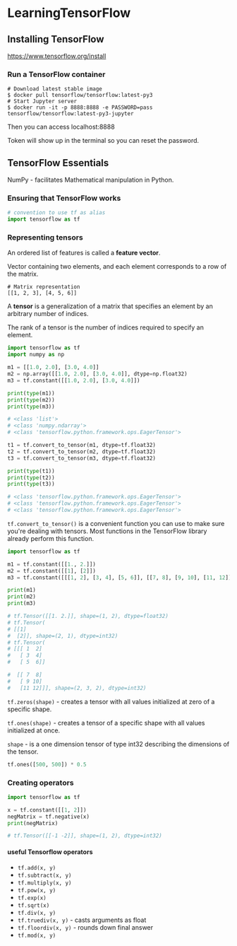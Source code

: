 # LearningTensorFlow

## Installing TensorFlow

https://www.tensorflow.org/install

### Run a TensorFlow container

```
# Download latest stable image
$ docker pull tensorflow/tensorflow:latest-py3
# Start Jupyter server
$ docker run -it -p 8888:8888 -e PASSWORD=pass tensorflow/tensorflow:latest-py3-jupyter
```

Then you can access localhost:8888

Token will show up in the terminal so you can reset the password.

## TensorFlow Essentials

NumPy - facilitates Mathematical manipulation in Python.

### Ensuring that TensorFlow works

```python
# convention to use tf as alias
import tensorflow as tf
```

### Representing tensors

An ordered list of features is called a **feature vector**.

Vector containing two elements, and each element corresponds to a row of the matrix.
```
# Matrix representation
[[1, 2, 3], [4, 5, 6]]
```

A **tensor** is a generalization of a matrix that specifies an element by an arbitrary number of indices.

The rank of a tensor is the number of indices required to specify an element.

```python
import tensorflow as tf
import numpy as np

m1 = [[1.0, 2.0], [3.0, 4.0]]
m2 = np.array([[1.0, 2.0], [3.0, 4.0]], dtype=np.float32)
m3 = tf.constant([[1.0, 2.0], [3.0, 4.0]])

print(type(m1))
print(type(m2))
print(type(m3))

# <class 'list'>
# <class 'numpy.ndarray'>
# <class 'tensorflow.python.framework.ops.EagerTensor'>

t1 = tf.convert_to_tensor(m1, dtype=tf.float32)
t2 = tf.convert_to_tensor(m2, dtype=tf.float32)
t3 = tf.convert_to_tensor(m3, dtype=tf.float32)

print(type(t1))
print(type(t2))
print(type(t3))

# <class 'tensorflow.python.framework.ops.EagerTensor'>
# <class 'tensorflow.python.framework.ops.EagerTensor'>
# <class 'tensorflow.python.framework.ops.EagerTensor'>
```

`tf.convert_to_tensor()` is a convenient function you can use to make sure you're dealing with tensors.
Most functions in the TensorFlow library already perform this function.

```python
import tensorflow as tf

m1 = tf.constant([[1., 2.]])
m2 = tf.constant([[1], [2]])
m3 = tf.constant([[[1, 2], [3, 4], [5, 6]], [[7, 8], [9, 10], [11, 12]]])

print(m1)
print(m2)
print(m3)

# tf.Tensor([[1. 2.]], shape=(1, 2), dtype=float32)
# tf.Tensor(
# [[1]
#  [2]], shape=(2, 1), dtype=int32)
# tf.Tensor(
# [[[ 1  2]
#   [ 3  4]
#   [ 5  6]]

#  [[ 7  8]
#   [ 9 10]
#   [11 12]]], shape=(2, 3, 2), dtype=int32)
```

`tf.zeros(shape)` - creates a tensor with all values initialized at zero of a specific shape.

`tf.ones(shape)` - creates a tensor of a specific shape with all values initialized at once.

`shape` - is a one dimension tensor of type int32 describing the dimensions of the tensor.

```python
tf.ones([500, 500]) * 0.5
```

### Creating operators

```python
import tensorflow as tf

x = tf.constant([[1, 2]])
negMatrix = tf.negative(x)
print(negMatrix)

# tf.Tensor([[-1 -2]], shape=(1, 2), dtype=int32)
```

#### useful Tensorflow operators

* `tf.add(x, y)`
* `tf.subtract(x, y)`
* `tf.multiply(x, y)`
* `tf.pow(x, y)`
* `tf.exp(x)`
* `tf.sqrt(x)`
* `tf.div(x, y)`
* `tf.truediv(x, y)` - casts arguments as float
* `tf.floordiv(x, y)` - rounds down final answer
* `tf.mod(x, y)`

